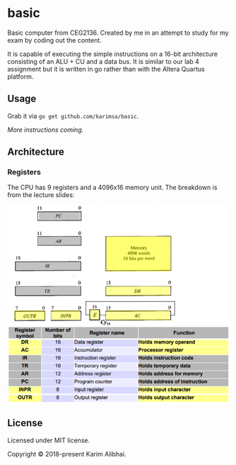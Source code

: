 # basic

Basic computer from CEG2136. Created by me in an attempt to study for my exam by coding out the content.

It is capable of executing the simple instructions on a 16-bit architecture consisting of an ALU + CU and a data bus. It is similar to our lab 4 assignment but it is written in go rather than with the Altera Quartus platform.

## Usage

Grab it via `go get github.com/karimsa/basic`.

*More instructions coming.*

## Architecture

### Registers

The CPU has 9 registers and a 4096x16 memory unit. The breakdown is from the lecture slides:

![](.github/registers.png)

## License

Licensed under MIT license.

Copyright &copy; 2018-present Karim Alibhai.
